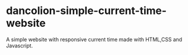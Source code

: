 # dancolion-simple-current-time-website
A simple website with responsive current time made  with HTML,CSS and Javascript.
